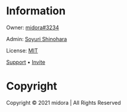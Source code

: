 # Information
Owner: [midora#3234](https://discord.com/users/897838071922446466)

Admin: [Soyuri Shinohara](https://discord.com/users/898049692447940629)

License: [MIT](https://github.com/midoraaa/starsky/blob/main/LICENSE)

[Support](https://discord.gg/y97MvVyrwC) • [Invite](https://discord.com/api/oauth2/authorize?client_id=909386183107305504&permissions=8&scope=bot%20applications.commands)

# Copyright
Copyright © 2021 midora | All Rights Reserved
